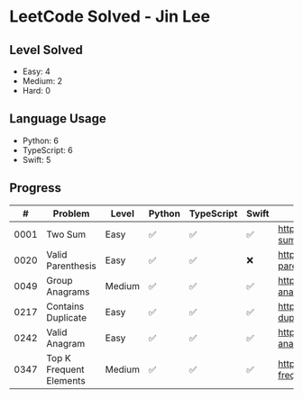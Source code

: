 # LeetCode Solved - Jin Lee

## Level Solved
- Easy: 4
- Medium: 2
- Hard: 0

## Language Usage
- Python: 6
- TypeScript: 6
- Swift: 5

## Progress
|#   |Problem                    |Level |Python              |TypeScript         |Swift              |Link                                                      |
|----|---------------------------|------|--------------------|-------------------|-------------------|----------------------------------------------------------|
|0001|Two Sum                    |Easy  |:white_check_mark:  |:white_check_mark: |:white_check_mark: |https://leetcode.com/problems/two-sum/                    |
|0020|Valid Parenthesis          |Easy  |:white_check_mark:  |:white_check_mark: |:x:                |https://leetcode.com/problems/valid-parentheses/          |
|0049|Group Anagrams             |Medium|:white_check_mark:  |:white_check_mark: |:white_check_mark: |https://leetcode.com/problems/group-anagrams/             |
|0217|Contains Duplicate         |Easy  |:white_check_mark:  |:white_check_mark: |:white_check_mark: |https://leetcode.com/problems/contains-duplicate/         |
|0242|Valid Anagram              |Easy  |:white_check_mark:  |:white_check_mark: |:white_check_mark: |https://leetcode.com/problems/valid-anagram/              |
|0347|Top K Frequent Elements    |Medium|:white_check_mark:  |:white_check_mark: |:white_check_mark: |https://leetcode.com/problems/top-k-frequent-elements/    |
